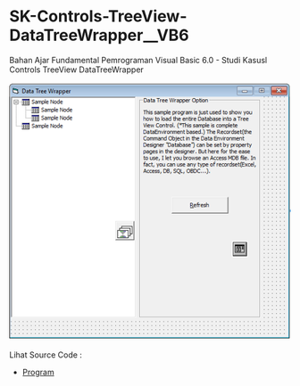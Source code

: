 # SK-Controls-TreeView-DataTreeWrapper__VB6
Bahan Ajar Fundamental Pemrograman Visual Basic 6.0 - Studi Kasusl Controls TreeView DataTreeWrapper<br><br>
<img src="https://github.com/RizkyKhapidsyah/SK-Controls-TreeView-DataTreeWrapper__VB6/blob/main/result/001.PNG"><br><br>
Lihat Source Code : <br>
- <a href="https://github.com/RizkyKhapidsyah/SK-Controls-TreeView-DataTreeWrapper__VB6">Program</a>

